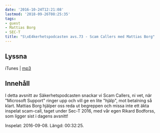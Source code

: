 ```yaml
---
date: '2016-10-24T12:21:08'
lastmod: '2018-09-26T08:25:35'
tags:
- guest
- Mattias Borg
- SEC-T
title: "S\xE4kerhetspodcasten avs.73 - Scam Callers med Mattias Borg"
---
```

## Lyssna

iTunes \| [mp3](http://traffic.libsyn.com/sakerhetspodcasten/Sec-T_0x09_Mattias_Borg_-_SCAM_CALLER_Call_Dropped.mp3)

## Innehåll

I detta avsnitt av Säkerhetspodcasten snackar vi Scam Callers, ni vet, när "Microsoft
Support" ringer upp och vill ge en lite "hjälp", mot betalning så klart. Mattias
Borg hjälper oss reda ut begreppen och missa inte ett äkta inspelat scam-call, taget
under Sec-T 2016, med vår egen Rikard Bodforss, som ligger sist i dagens avsnitt!

Inspelat: 2016-09-08. Längd: 00:32:25.
